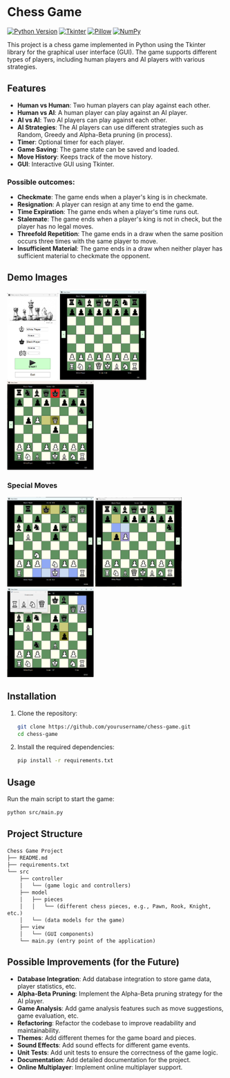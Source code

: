 # Chess Game

[![Python Version](https://img.shields.io/badge/python-3.8%2B-blue)](https://www.python.org/downloads/release/python-380/)
[![Tkinter](https://img.shields.io/badge/Tkinter-8.6-blue)](https://docs.python.org/3/library/tkinter.html)
[![Pillow](https://img.shields.io/badge/Pillow-10.4.0-blue)](https://python-pillow.org/)
[![NumPy](https://img.shields.io/badge/NumPy-2.0.1-blue)](https://numpy.org/)


This project is a chess game implemented in Python using the Tkinter library for the graphical user interface (GUI). The game supports different types of players, including human players and AI players with various strategies.

## Features

- **Human vs Human**: Two human players can play against each other.
- **Human vs AI**: A human player can play against an AI player.
- **AI vs AI**: Two AI players can play against each other.
- **AI Strategies**: The AI players can use different strategies such as Random, Greedy and Alpha-Beta pruning (in process).
- **Timer**: Optional timer for each player.
- **Game Saving**: The game state can be saved and loaded.
- **Move History**: Keeps track of the move history.
- **GUI**: Interactive GUI using Tkinter.

### Possible outcomes:
- **Checkmate**: The game ends when a player's king is in checkmate.
- **Resignation**: A player can resign at any time to end the game.
- **Time Expiration**: The game ends when a player's time runs out.
- **Stalemate**: The game ends when a player's king is not in check, but the player has no legal moves.
- **Threefold Repetition**: The game ends in a draw when the same position occurs three times with the same player to move.
- **Insufficient Material**: The game ends in a draw when neither player has sufficient material to checkmate the opponent.


## Demo Images
 
<p>
<img src="/resources/demo_images/main_menu.png" alt="Main Menu" height="200"/>
<img src="/resources/demo_images/starting.png" alt="Special Moves" width="200"/>
<img src="/resources/demo_images/king_in_check.png" alt="Main Menu" width="200"/>
</p>


### Special Moves

<p>
<img src="/resources/demo_images/castling.png" alt="Special Moves" width="200"/>
<img src="/resources/demo_images/en_passant.png" alt="Special Moves" width="200"/>
<img src="/resources/demo_images/pawn_promotion.png" alt="Special Moves" width="200"/>
</p>

## Installation

1. Clone the repository:
    ```sh
    git clone https://github.com/yourusername/chess-game.git
    cd chess-game
    ```

2. Install the required dependencies:
    ```sh
    pip install -r requirements.txt
    ```

## Usage

Run the main script to start the game:
```sh
python src/main.py
```

## Project Structure

```plaintext
Chess Game Project
├── README.md
├── requirements.txt
└── src
    ├── controller
    │   └── (game logic and controllers)
    ├── model
    │   ├── pieces
    │   │   └── (different chess pieces, e.g., Pawn, Rook, Knight, etc.)
    │   └── (data models for the game)
    ├── view
    │   └── (GUI components)
    └── main.py (entry point of the application)
```

## Possible Improvements (for the Future)
   
- **Database Integration**: Add database integration to store game data, player statistics, etc.
- **Alpha-Beta Pruning**: Implement the Alpha-Beta pruning strategy for the AI player.
- **Game Analysis**: Add game analysis features such as move suggestions, game evaluation, etc.
- **Refactoring**: Refactor the codebase to improve readability and maintainability.
- **Themes**: Add different themes for the game board and pieces.
- **Sound Effects**: Add sound effects for different game events.
- **Unit Tests**: Add unit tests to ensure the correctness of the game logic.
- **Documentation**: Add detailed documentation for the project.
- **Online Multiplayer**: Implement online multiplayer support.
